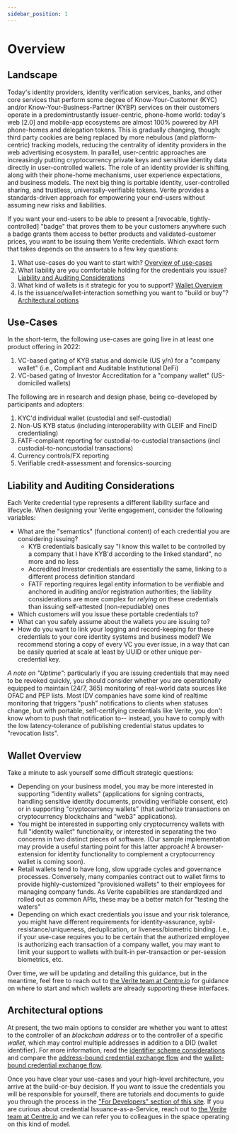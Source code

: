 ```yaml
---
sidebar_position: 1
---
```


# Overview

## Landscape

Today's identity providers, identity verification services, banks, and other core services that perform some degree of Know-Your-Customer (KYC) and/or Know-Your-Business-Partner (KYBP) services on their customers operate in a predomintrustantly issuer-centric, phone-home world: today's web [2.0] and mobile-app ecosystems are almost 100% powered by API phone-homes and delegation tokens. This is gradually changing, though: third party cookies are being replaced by more nebulous (and platform-centric) tracking models, reducing the centrality of identity providers in the web advertising ecosystem. In parallel, user-centric approaches are increasingly putting cryptocurrency private keys and sensitive identity data directly in user-controlled wallets. The role of an identity provider is shifting, along with their phone-home mechanisms, user experience expectations, and business models. The next big thing is portable identity, user-controlled sharing, and trustless, universally-verifiable tokens. Verite provides a standards-driven approach for empowering your end-users without assuming new risks and liabilities.

If you want your end-users to be able to present a [revocable, tightly-controlled] "badge" that proves them to be your customers anywhere such a badge grants them access to better products and validated-customer prices, you want to be issuing them Verite credentials. Which exact form that takes depends on the answers to a few key questions:

1. What use-cases do you want to start with? [Overview of use-cases](#Use-cases)
1. What liability are you comfortable holding for the credentials you issue? [Liability and Auditing Considerations](#liability-and-auditing-considerations)
1. What kind of wallets is it strategic for you to support? [Wallet Overview](#Wallet-Overview)
1. Is the issuance/wallet-interaction something you want to "build or buy"? [Architectural options](#architectural-options)

## Use-Cases

In the short-term, the following use-cases are going live in at least one product offering in 2022:

1. VC-based gating of KYB status and domicile (US y/n) for a "company wallet" (i.e., Compliant and Auditable Institutional DeFi) 
1. VC-based gating of Investor Accreditation for a "company wallet" (US-domiciled wallets) 

The following are in research and design phase, being co-developed by participants and adopters:

1. KYC'd individual wallet (custodial and self-custodial)
1. Non-US KYB status (including interoperability with GLEIF and FincID credentialing)
1. FATF-compliant reporting for custodial-to-custodial transactions (incl custodial-to-noncustodial transactions)
1. Currency controls/FX reporting
1. Verifiable credit-assessment and forensics-sourcing

## Liability and Auditing Considerations

Each Verite credential type represents a different liability surface and lifecycle.  When designing your Verite engagement, consider the following variables:
* What are the "semantics" (functional content) of each credential you are considering issuing? 
    - KYB credentials basically say "I know this wallet to be controlled by a company that I have KYB'd according to the linked standard", no more and no less
    - Accredited Investor credentials are essentially the same, linking to a different process definition standard
    - FATF reporting requires legal entity information to be verifiable and anchored in auditing and/or registration authorities; the liability considerations are more complex for *relying on* these credentials than issuing self-attested (non-repudiable) ones
* Which customers will you issue these portable credentials to? 
* What can you safely assume about the wallets you are issuing to?
* How do you want to link your logging and record-keeping for these credentials to your core identity systems and business model? We recommend storing a copy of every VC you ever issue, in a way that can be easily queried at scale at least by UUID or other unique per-credential key.

*A note on "Uptime"*: particularly if you are issuing credentials that may need to be revoked quickly, you should consider whether you are operationally equipped to maintain (24/7, 365) monitoring of real-world data sources like OFAC and PEP lists. Most IDV companies have some kind of realtime monitoring that triggers "push" notifications to clients when statuses change, but with portable, self-certifying credentials like Verite, you don't know whom to push that notification to-- instead, you have to comply with the low latency-tolerance of publishing credential status updates to "revocation lists".

## Wallet Overview

Take a minute to ask yourself some difficult strategic questions: 
* Depending on your business model, you may be more interested in supporting "identity wallets" (applications for signing contracts, handling sensitive identity documents, providing verifiable consent, etc) or in supporting "cryptocurrency wallets" (that authorize transactions on cryptocurrency blockchains and "web3" applications).  
* You might be interested in supporting only cryptocurrency wallets with full "identity wallet" functionality, or interested in separating the two concerns in two distinct pieces of software.  (Our sample implementation may provide a useful starting point for this latter approach! A browser-extension for identity functionality to complement a cryptocurrency wallet is coming soon).
* Retail wallets tend to have long, slow upgrade cycles and governance processes.  Conversely, many companies contract out to wallet firms to provide highly-customized "provisioned wallets" to their employees for managing company funds. As Verite capabilities are standardized and rolled out as common APIs, these may be a better match for "testing the waters"
* Depending on which exact credentials you issue and your risk tolerance, you might have different requirements for identity-assurance, sybil-resistance/uniqueness, deduplication, or liveness/biometric binding.  I.e., if your use-case requires you to be certain that the authorized employee is authorizing each transaction of a company wallet, you may want to limit your support to wallets with built-in per-transaction or per-session biometrics, etc.

Over time, we will be updating and detailing this guidance, but in the meantime, feel free to reach out to [the Verite team at Centre.io](mailto:verite@centre.io) for guidance on where to start and which wallets are already supporting these interfaces.

## Architectural options

At present, the two main options to consider are whether you want to attest to the controller of an *blockchain address* or to the controller of a specific *wallet*, which may control multiple addresses in addition to a DID (wallet identifier).  For more information, read the [identifier scheme considerations](https://verite.id/verite/patterns/identifier#wallet-based-versus-address-based-holder-identification-schemes) and compare the [address-bound credential exchange flow](https://verite.id/verite/patterns/verification-flow#address-bound-verification-flow) and the [wallet-bound credential exchange flow](https://verite.id/verite/patterns/verification-flow#wallet-bound-verification-flow).

Once you have clear your use-cases and your high-level architecture, you arrive at the build-or-buy decision. If you want to issue the credentials you will be responsible for yourself, there are tutorials and documents to guide you through the process in the ["For Developers" section of this site](https://verite.id/verite/developers/getting-started).  If you are curious about credential Issuance-as-a-Service, reach out to [the Verite team at Centre.io](mailto:verite@centre.io) and we can refer you to colleagues in the space operating on this kind of model.